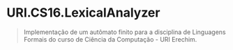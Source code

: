 # URI.CS16.LexicalAnalyzer

> Implementação de um autômato finito para a disciplina de Linguagens Formais do curso de Ciência da Computação - URI Erechim.
